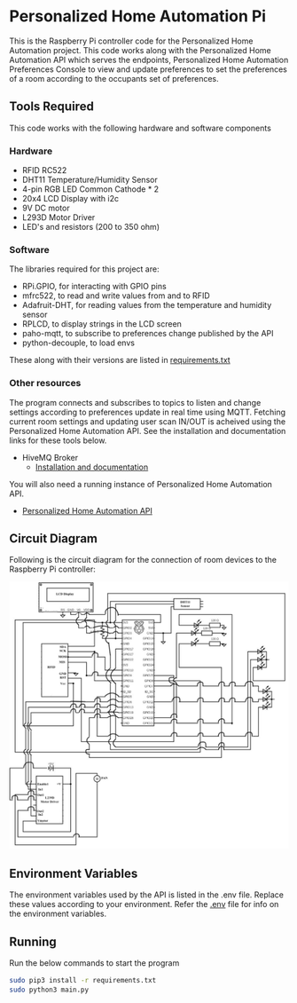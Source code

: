 # Personalized Home Automation Pi

This is the Raspberry Pi controller code for the Personalized Home Automation project. This code works along with the Personalized Home Automation API which serves the endpoints, Personalized Home Automation Preferences Console to view and update preferences to set the preferences of a room according to the occupants set of preferences.

## Tools Required

This code works with the following hardware and software components

### Hardware

* RFID RC522
* DHT11 Temperature/Humidity Sensor
* 4-pin RGB LED Common Cathode * 2
* 20x4 LCD Display with i2c
* 9V DC motor
* L293D Motor Driver
* LED's and resistors (200 to 350 ohm)

### Software

The libraries required for this project are:

* RPi.GPIO, for interacting with GPIO pins
* mfrc522, to read and write values from and to RFID
* Adafruit-DHT, for reading values from the temperature and humidity sensor
* RPLCD, to display strings in the LCD screen
* paho-mqtt, to subscribe to preferences change published by the API
* python-decouple, to load envs

These along with their versions are listed in [requirements.txt](requirements.txt)

### Other resources

The program connects and subscribes to topics to listen and change settings according to preferences update in real time using MQTT. Fetching current room settings and updating user scan IN/OUT is acheived using the Personalized Home Automation API. See the installation and documentation links for these tools below.

* HiveMQ Broker 
    - [Installation and documentation](https://www.hivemq.com/downloads/hivemq/)

You will also need a running instance of Personalized Home Automation API.

* [Personalized Home Automation API](https://github.com/renjiniravath/personalized-home-automation-api)

## Circuit Diagram

Following is the circuit diagram for the connection of room devices to the Raspberry Pi controller:

![Circuit diagram](images/pinDiagram.png)

## Environment Variables

The environment variables used by the API is listed in the .env file. Replace these values according to your environment. Refer the [.env](.env) file for info on the environment variables.

## Running

Run the below commands to start the program
```bash
sudo pip3 install -r requirements.txt
sudo python3 main.py
```


